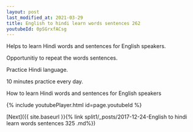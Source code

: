 ```yaml
---
layout: post
last_modified_at: 2021-03-29
title: English to hindi learn words sentences 262 
youtubeId: 0pSGrxfACsg
---
```

 
 
Helps to learn Hindi words and sentences for English speakers.

Opportunitiy to repeat the words sentences. 

Practice Hindi language. 
 
10 minutes practice every day. 
 
How to learn Hindi words and sentences for English speakers 
 
{% include youtubePlayer.html id=page.youtubeId %}
 
 
[Next]({{ site.baseurl }}{% link  split1/_posts/2017-12-24-English to hindi learn words sentences 325 .md%})
 

